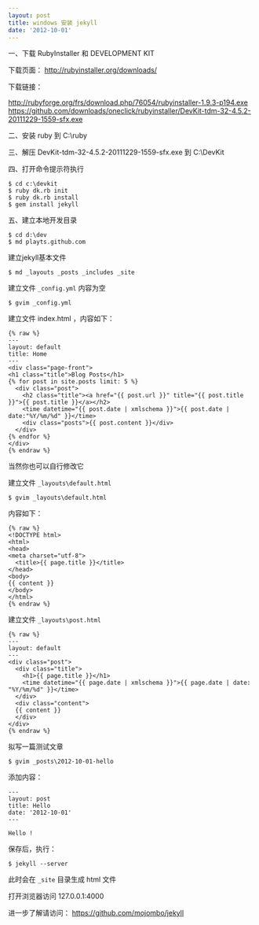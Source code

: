 ```yaml
---
layout: post
title: windows 安装 jekyll
date: '2012-10-01'
---
```


一、下载 RubyInstaller 和 DEVELOPMENT KIT

下载页面： http://rubyinstaller.org/downloads/

下载链接：

http://rubyforge.org/frs/download.php/76054/rubyinstaller-1.9.3-p194.exe
https://github.com/downloads/oneclick/rubyinstaller/DevKit-tdm-32-4.5.2-20111229-1559-sfx.exe

二、安装 ruby 到 C:\ruby

三、解压 DevKit-tdm-32-4.5.2-20111229-1559-sfx.exe 到 C:\DevKit

四、打开命令提示符执行

    $ cd c:\devkit
    $ ruby dk.rb init
    $ ruby dk.rb install
    $ gem install jekyll

五、建立本地开发目录

    $ cd d:\dev
    $ md playts.github.com


建立jekyll基本文件

    $ md _layouts _posts _includes _site

建立文件 `_config.yml` 内容为空

    $ gvim _config.yml

建立文件 index.html ，内容如下：

    {% raw %}
    ---
    layout: default
    title: Home
    ---
    <div class="page-front">
    <h1 class="title">Blog Posts</h1>
    {% for post in site.posts limit: 5 %}
      <div class="post">
        <h2 class="title"><a href="{{ post.url }}" title="{{ post.title }}">{{ post.title }}</a></h2>
        <time datetime="{{ post.date | xmlschema }}">{{ post.date | date:"%Y/%m/%d" }}</time>
        <div class="posts">{{ post.content }}</div>
      </div>
    {% endfor %}
    </div>
    {% endraw %}

当然你也可以自行修改它

建立文件 `_layouts\default.html`

    $ gvim _layouts\default.html

内容如下：

    {% raw %}
    <!DOCTYPE html>
    <html>
    <head>
    <meta charset="utf-8">
      <title>{{ page.title }}</title>
    </head>
    <body>
    {{ content }}
    </body>
    </html>
    {% endraw %}

建立文件 `_layouts\post.html`

    {% raw %}
    ---
    layout: default
    ---
    <div class="post">
      <div class="title">
        <h1>{{ page.title }}</h1>
        <time datetime="{{ page.date | xmlschema }}">{{ page.date | date: "%Y/%m/%d" }}</time>
      </div>
      <div class="content">
      {{ content }}
      </div>
    </div>
    {% endraw %}

拟写一篇测试文章

    $ gvim _posts\2012-10-01-hello

添加内容：

    ---
    layout: post
    title: Hello
    date: '2012-10-01'
    ---

    Hello ! 

保存后，执行：

    $ jekyll --server

此时会在 `_site` 目录生成 html 文件

打开浏览器访问 127.0.0.1:4000

进一步了解请访问： https://github.com/mojombo/jekyll
